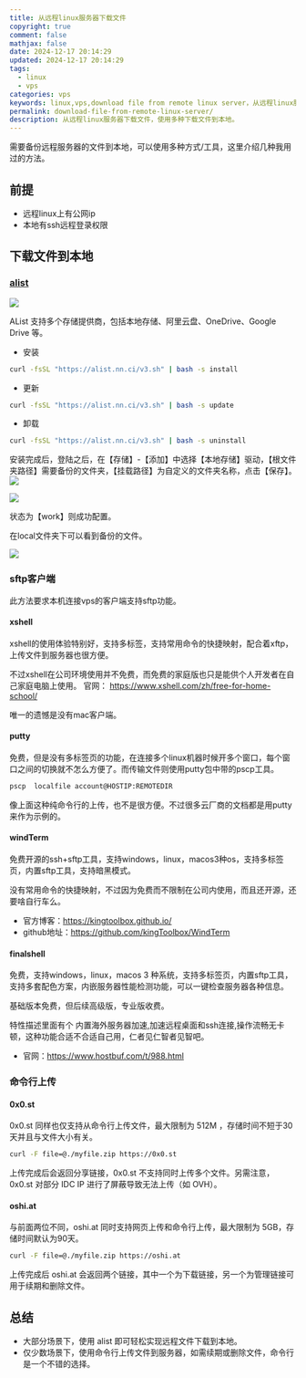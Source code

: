 ```yaml
---
title: 从远程linux服务器下载文件
copyright: true
comment: false
mathjax: false
date: 2024-12-17 20:14:29
updated: 2024-12-17 20:14:29
tags:
  - linux
  - vps
categories: vps
keywords: linux,vps,download file from remote linux server，从远程linux服务器下载文件，remote
permalink: download-file-from-remote-linux-server/
description: 从远程linux服务器下载文件，使用多种下载文件到本地。
---
```

需要备份远程服务器的文件到本地，可以使用多种方式/工具，这里介绍几种我用过的方法。

## 前提

- 远程linux上有公网ip
- 本地有ssh远程登录权限

<!-- more -->
## 下载文件到本地

### [alist](https://alist.nn.ci/zh/guide/)

![](https://img1.tucang.cc/api/image/show/e5dd6a52ac82e7423bc8c36924205985)

AList 支持多个存储提供商，包括本地存储、阿里云盘、OneDrive、Google Drive 等。

- 安装

```bash
curl -fsSL "https://alist.nn.ci/v3.sh" | bash -s install
```

- 更新

```bash
curl -fsSL "https://alist.nn.ci/v3.sh" | bash -s update
```

- 卸载

```bash
curl -fsSL "https://alist.nn.ci/v3.sh" | bash -s uninstall
```

安装完成后，登陆之后，在【存储】-【添加】中选择【本地存储】驱动，【根文件夹路径】需要备份的文件夹，【挂载路径】为自定义的文件夹名称，点击【保存】。
![](https://img1.tucang.cc/api/image/show/f7fb31ad3685879472b5ab0934c9b6db)

![](https://img1.tucang.cc/api/image/show/b17ba77def1dc961e3962cf47883f210)

状态为【work】则成功配置。

在local文件夹下可以看到备份的文件。

![](https://img1.tucang.cc/api/image/show/31d59af14b68de9f89112a0e9d6b3f1a)

### sftp客户端

此方法要求本机连接vps的客户端支持sftp功能。

#### xshell

xshell的使用体验特别好，支持多标签，支持常用命令的快捷映射，配合着xftp，上传文件到服务器也很方便。

不过xshell在公司环境使用并不免费，而免费的家庭版也只是能供个人开发者在自己家庭电脑上使用。
官网： https://www.xshell.com/zh/free-for-home-school/

唯一的遗憾是没有mac客户端。

#### putty

免费，但是没有多标签页的功能，在连接多个linux机器时候开多个窗口，每个窗口之间的切换就不怎么方便了。而传输文件则使用putty包中带的pscp工具。

```bash
pscp  localfile account@HOSTIP:REMOTEDIR
```

像上面这种纯命令行的上传，也不是很方便。不过很多云厂商的文档都是用putty来作为示例的。

#### windTerm

免费开源的ssh+sftp工具，支持windows，linux，macos3种os，支持多标签页，内置sftp工具，支持暗黑模式。

没有常用命令的快捷映射，不过因为免费而不限制在公司内使用，而且还开源，还要啥自行车么。

- 官方博客：https://kingtoolbox.github.io/
- github地址：https://github.com/kingToolbox/WindTerm

#### finalshell

免费，支持windows，linux，macos 3 种系统，支持多标签页，内置sftp工具，支持多套配色方案，内嵌服务器性能检测功能，可以一键检查服务器各种信息。

基础版本免费，但后续高级版，专业版收费。

特性描述里面有个 内置海外服务器加速,加速远程桌面和ssh连接,操作流畅无卡顿，这种功能合适不合适自己用，仁者见仁智者见智吧。

- 官网：https://www.hostbuf.com/t/988.html

### 命令行上传

#### 0x0.st

0x0.st 同样也仅支持从命令行上传文件，最大限制为 512M ，存储时间不短于30天并且与文件大小有关。

```bash
curl -F file=@./myfile.zip https://0x0.st
```

上传完成后会返回分享链接，0x0.st 不支持同时上传多个文件。另需注意，0x0.st 对部分 IDC IP 进行了屏蔽导致无法上传（如 OVH）。

#### oshi.at

与前面两位不同，oshi.at 同时支持网页上传和命令行上传，最大限制为 5GB，存储时间默认为90天。

```bash
curl -F file=@./myfile.zip https://oshi.at
```

上传完成后 oshi.at 会返回两个链接，其中一个为下载链接，另一个为管理链接可用于续期和删除文件。

## 总结

- 大部分场景下，使用 alist 即可轻松实现远程文件下载到本地。
- 仅少数场景下，使用命令行上传文件到服务器，如需续期或删除文件，命令行 是一个不错的选择。
